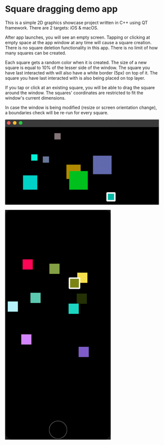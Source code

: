 # Square dragging demo app
This is a simple 2D graphics showcase project written in C++ using QT framework. There are 2 targets: iOS & macOS.

After app launches, you will see an empty screen. Tapping or clicking at empty space at the app window at any time will cause a square creation. There is no square deletion functionality in this app. There is no limit of how many squares can be created.

Each square gets a random color when it is created. The size of a new square is equal to 10% of the lesser side of the window. The square you have last interacted with will also have a white border (5px) on top of it. The square you have last interacted with is also being placed on top layer.

If you tap or click at an existing square, you will be able to drag the square around the window. The squares' coordinates are restricted to fit the window's current dimensions.

In case the window is being modified (resize or screen orientation change), a boundaries check will be re-run for every square.

![img.png](screenshots/img.png)

![img.png](screenshots/img2.png)